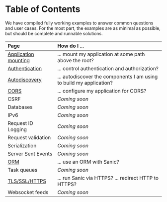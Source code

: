 # Table of Contents

We have compiled fully working examples to answer common questions and user cases. For the most part, the examples are as minimal as possible, but should be complete and runnable solutions.

| Page | How do I ... |
|:-----|:------------|
| [Application mounting](./mounting.md) | ... mount my application at some path above the root? |
| [Authentication](./authentication.md) | ... control authentication and authorization? |
| [Autodiscovery](./autodiscovery.md)   | ... autodiscover the components I am using to build my application? |
| [CORS](./cors.md)                     | ... configure my application for CORS? |
| CSRF                                  | *Coming soon* |
| Databases                             | *Coming soon* |
| IPv6                                  | *Coming soon* |
| Request ID Logging                    | *Coming soon* |
| Request validation                    | *Coming soon* |
| Serialization                         | *Coming soon* |
| Server Sent Events                    | *Coming soon* |
| [ORM](./orm)            | ... use an ORM with Sanic? |
| Task queues                           | *Coming soon* |
| [TLS/SSL/HTTPS](./tls.md)             | ... run Sanic via HTTPS? ... redirect HTTP to HTTPS? |
| Websocket feeds                       | *Coming soon* |
